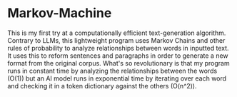 # Markov-Machine
This is my first try at a computationally efficient text-generation algorithm. Contrary to LLMs, this lightweight program uses Markov Chains and other rules of probability to analyze relationships between words in inputted text. It uses this to reform sentences and paragraphs in order to generate a new format from the original corpus. What's so revolutionary is that my program runs in constant time by analyzing the relationships between the words (O(1)) but an AI model runs in exponential time by iterating over each word and checking it in a token dictionary against the others (O(n^2)).

